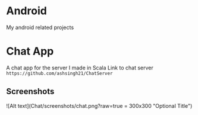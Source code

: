 # Android

My android related projects

# Chat App
A chat app for the server I made in Scala 
Link to chat server ``` https://github.com/ashsingh21/ChatServer ```

## Screenshots
![Alt text](Chat/screenshots/chat.png?raw=true = 300x300 "Optional Title")
